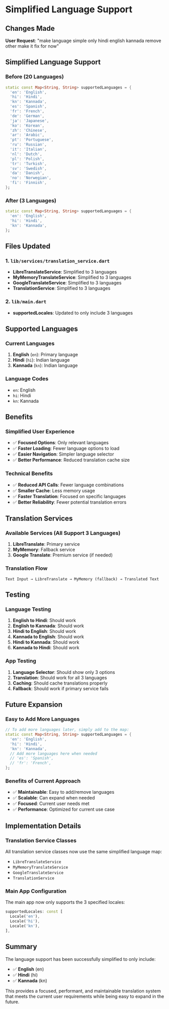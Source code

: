 # Simplified Language Support

## Changes Made

**User Request**: "make language simple only hindi english kannada remove other make it fix for now"

## Simplified Language Support

### Before (20 Languages)
```dart
static const Map<String, String> supportedLanguages = {
  'en': 'English',
  'hi': 'Hindi',
  'kn': 'Kannada',
  'es': 'Spanish',
  'fr': 'French',
  'de': 'German',
  'ja': 'Japanese',
  'ko': 'Korean',
  'zh': 'Chinese',
  'ar': 'Arabic',
  'pt': 'Portuguese',
  'ru': 'Russian',
  'it': 'Italian',
  'nl': 'Dutch',
  'pl': 'Polish',
  'tr': 'Turkish',
  'sv': 'Swedish',
  'da': 'Danish',
  'no': 'Norwegian',
  'fi': 'Finnish',
};
```

### After (3 Languages)
```dart
static const Map<String, String> supportedLanguages = {
  'en': 'English',
  'hi': 'Hindi',
  'kn': 'Kannada',
};
```

## Files Updated

### 1. `lib/services/translation_service.dart`
- **LibreTranslateService**: Simplified to 3 languages
- **MyMemoryTranslateService**: Simplified to 3 languages
- **GoogleTranslateService**: Simplified to 3 languages
- **TranslationService**: Simplified to 3 languages

### 2. `lib/main.dart`
- **supportedLocales**: Updated to only include 3 languages

## Supported Languages

### Current Languages
1. **English** (`en`): Primary language
2. **Hindi** (`hi`): Indian language
3. **Kannada** (`kn`): Indian language

### Language Codes
- `en`: English
- `hi`: Hindi
- `kn`: Kannada

## Benefits

### Simplified User Experience
- ✅ **Focused Options**: Only relevant languages
- ✅ **Faster Loading**: Fewer language options to load
- ✅ **Easier Navigation**: Simpler language selector
- ✅ **Better Performance**: Reduced translation cache size

### Technical Benefits
- ✅ **Reduced API Calls**: Fewer language combinations
- ✅ **Smaller Cache**: Less memory usage
- ✅ **Faster Translation**: Focused on specific languages
- ✅ **Better Reliability**: Fewer potential translation errors

## Translation Services

### Available Services (All Support 3 Languages)
1. **LibreTranslate**: Primary service
2. **MyMemory**: Fallback service
3. **Google Translate**: Premium service (if needed)

### Translation Flow
```
Text Input → LibreTranslate → MyMemory (fallback) → Translated Text
```

## Testing

### Language Testing
1. **English to Hindi**: Should work
2. **English to Kannada**: Should work
3. **Hindi to English**: Should work
4. **Kannada to English**: Should work
5. **Hindi to Kannada**: Should work
6. **Kannada to Hindi**: Should work

### App Testing
1. **Language Selector**: Should show only 3 options
2. **Translation**: Should work for all 3 languages
3. **Caching**: Should cache translations properly
4. **Fallback**: Should work if primary service fails

## Future Expansion

### Easy to Add More Languages
```dart
// To add more languages later, simply add to the map:
static const Map<String, String> supportedLanguages = {
  'en': 'English',
  'hi': 'Hindi',
  'kn': 'Kannada',
  // Add more languages here when needed
  // 'es': 'Spanish',
  // 'fr': 'French',
};
```

### Benefits of Current Approach
- ✅ **Maintainable**: Easy to add/remove languages
- ✅ **Scalable**: Can expand when needed
- ✅ **Focused**: Current user needs met
- ✅ **Performance**: Optimized for current use case

## Implementation Details

### Translation Service Classes
All translation service classes now use the same simplified language map:
- `LibreTranslateService`
- `MyMemoryTranslateService`
- `GoogleTranslateService`
- `TranslationService`

### Main App Configuration
The main app now only supports the 3 specified locales:
```dart
supportedLocales: const [
  Locale('en'),
  Locale('hi'),
  Locale('kn'),
],
```

## Summary

The language support has been successfully simplified to only include:
- ✅ **English** (en)
- ✅ **Hindi** (hi)
- ✅ **Kannada** (kn)

This provides a focused, performant, and maintainable translation system that meets the current user requirements while being easy to expand in the future. 